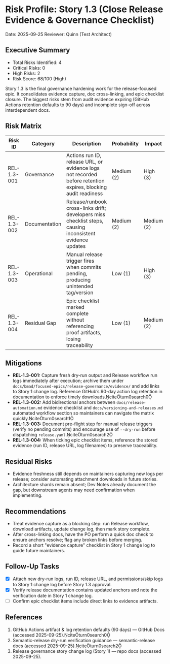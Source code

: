 # Risk Profile: Story 1.3 (Close Release Evidence & Governance Checklist)

Date: 2025-09-25
Reviewer: Quinn (Test Architect)

## Executive Summary

- Total Risks Identified: 4
- Critical Risks: 0
- High Risks: 2
- Risk Score: 68/100 (High)

Story 1.3 is the final governance hardening work for the release-focused epic. It consolidates evidence capture, doc cross-linking, and epic checklist closure. The biggest risks stem from audit evidence expiring (GitHub Actions retention defaults to 90 days) and incomplete sign-off across interdependent docs.

## Risk Matrix

| Risk ID     | Category      | Description                                                                                                   | Probability | Impact     | Score | Priority |
| ----------- | ------------- | ------------------------------------------------------------------------------------------------------------- | ----------- | ---------- | ----- | -------- |
| REL-1.3-001 | Governance    | Actions run ID, release URL, or evidence logs not recorded before retention expires, blocking audit readiness | Medium (2)  | High (3)   | 6     | High     |
| REL-1.3-002 | Documentation | Release/runbook cross-links drift; developers miss checklist steps, causing inconsistent evidence updates     | Medium (2)  | Medium (2) | 4     | Medium   |
| REL-1.3-003 | Operational   | Manual release trigger fires when commits pending, producing unintended tag/version                           | Low (1)     | High (3)   | 3     | Medium   |
| REL-1.3-004 | Residual Gap  | Epic checklist marked complete without referencing proof artifacts, losing traceability                       | Low (1)     | Medium (2) | 2     | Low      |

## Mitigations

- **REL-1.3-001:** Capture fresh dry-run output and Release workflow run logs immediately after execution; archive them under `docs/bmad/focused-epics/release-governance/evidence/` and add links to Story 1 change log. Reference GitHub’s 90-day action log retention in documentation to enforce timely downloads.citeturn0search0
- **REL-1.3-002:** Add bidirectional anchors between `docs/release-automation.md` evidence checklist and `docs/versioning-and-releases.md` automated workflow section so maintainers can navigate the matrix quickly.citeturn0search1
- **REL-1.3-003:** Document pre-flight step for manual release triggers (verify no pending commits) and encourage use of `--dry-run` before dispatching `release.yaml`.citeturn0search2
- **REL-1.3-004:** When ticking epic checklist items, reference the stored evidence (run ID, release URL, log filenames) to preserve traceability.

## Residual Risks

- Evidence freshness still depends on maintainers capturing new logs per release; consider automating attachment downloads in future stories.
- Architecture shards remain absent; Dev Notes already document the gap, but downstream agents may need confirmation when implementing.

## Recommendations

- Treat evidence capture as a blocking step: run Release workflow, download artifacts, update change log, then mark story complete.
- After cross-linking docs, have the PO perform a quick doc check to ensure anchors resolve; flag any broken links before merging.
- Record a short "evidence capture" checklist in Story 1 change log to guide future maintainers.

## Follow-Up Tasks

- [x] Attach new dry-run logs, run ID, release URL, and permissions/skip logs to Story 1 change log before Story 1.3 approval.
- [x] Verify release documentation contains updated anchors and note the verification date in Story 1 change log.
- [ ] Confirm epic checklist items include direct links to evidence artifacts.

## References

1. GitHub Actions artifact & log retention defaults (90 days) — GitHub Docs (accessed 2025-09-25).citeturn0search0
2. Semantic-release dry-run verification guidance — semantic-release docs (accessed 2025-09-25).citeturn0search2
3. Release governance story change log (Story 1) — repo docs (accessed 2025-09-25).
